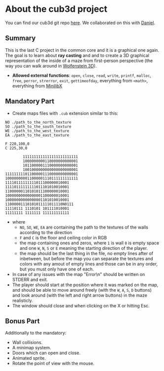 # About the cub3d project

You can find our cub3d git repo [here](https://github.com/cseriildi/cub3d). We collaborated on this with [Daniel](https://github.com/Csicsi).

## Summary
This is the last C project in the common core and it is a graphical one again. The goal is to learn about **ray casting** and and to create a 3D graphical representation of the inside of a maze from first-person perspective (the way you can walk around in [Wolfenstein 3D](https://en.wikipedia.org/wiki/Wolfenstein_3D)).

- **Allowed external functions**: `open`, `close`, `read`, `write`, `printf`, `malloc`, `free`, `perror`, `strerror`, `exit`, `gettimeofday`, everything from `<math>`, everything from [MinilibX](https://github.com/42Paris/minilibx-linux)

## Mandatory Part

- Create maps files with `.cub` extension similar to this:
```
NO ./path_to_the_north_texture
SO ./path_to_the_south_texture
WE ./path_to_the_west_texture
EA ./path_to_the_east_texture

F 220,100,0
C 225,30,0

		1111111111111111111111111
		1000000000110000000000001
		1011000001110000000000001
		1001000000000000000000001
111111111011000001110000000000001
100000000011000001110111111111111
11110111111111011100000010001
11110111111111011101010010001
11000000110101011100000010001
10000000000000001100000010001
10000000000000001101010010001
11000001110101011111011110N0111
11110111 1110101 101111010001
11111111 1111111 111111111111
```
- where
	- `NO`, `SO`, `WE`, `EA` are containing the path to the textures of the walls according to the direction
	- `F` and `C` is the floor and ceiling color in RGB
	- the map containing ones and zeros, where `1` is wall `0` is empty space and one `W`, `N`, `S` or `E` meaning the starting direction of the player.
	- the map should be the last thing in the file, no empty lines after of inbetween, but before the map you can separate the textures and colors with any amout of empty lines and those can be in any order, but you must only have one of each.
- In case of any issues with the map "Error\n" should be written on STDERR and exit.
- The player should start at the position where it was marked on the map, and should be able to move around freely (with the `W`, `A`, `S`, `D` buttons) and look around (with the left and right arrow buttons) in the maze realisticly.
- The window should close and when clicking on the X or hitting Esc.

## Bonus Part

Additionally to the mandatory:
- Wall collisions.
- A minimap system.
- Doors which can open and close.
- Animated sprite.
- Rotate the point of view with the mouse.

